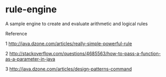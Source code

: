 rule-engine
===========

A sample engine to create and evaluate arithmetic and logical rules


Reference

1 http://java.dzone.com/articles/really-simple-powerful-rule

2 http://stackoverflow.com/questions/4685563/how-to-pass-a-function-as-a-parameter-in-java

3 http://java.dzone.com/articles/design-patterns-command
